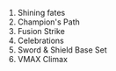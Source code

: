 1. Shining fates
2. Champion's Path
3. Fusion Strike
4. Celebrations
5. Sword & Shield Base Set
6. VMAX Climax